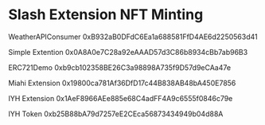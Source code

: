 # Slash Extension NFT Minting

WeatherAPIConsumer
0xB932aB0DFdC6Ea1a688581FfD4AE6d2250563d41

Simple Extention
0x0A8A0e7C28a92eAAAD57d3C86b8934cBb7ab96B3

ERC721Demo
0xb9cb102358BE26C3a98898A735f9D57d9eCAa47e

Miahi Extension
0x19800ca781Af36DfD17c44B838AB48bA450E7856

IYH Extension
0x1AeF8966AEe885e68C4adFF4A9c6555f0846c79e

IYH Token
0xb25B88bA79d7257eE2CEca56873434949b04d88A
